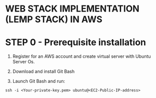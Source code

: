 # WEB STACK IMPLEMENTATION (LEMP STACK) IN AWS

# STEP 0 - Prerequisite installation
1. Register for an AWS account and create virtual server with Ubuntu Server Os.

2. Download and install Git Bash

3. Launch Git Bash and run: 
```
ssh -i <Your-private-key.pem> ubuntu@<EC2-Public-IP-address>
```
